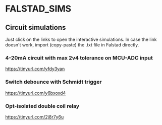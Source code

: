 # FALSTAD_SIMS
## Circuit simulations
Just click on the links to open the interactive simulations. In case the link doesn't work, import (copy-paste) the .txt file in Falstad directly.

### 4-20mA circuit with max 2v4 tolerance on MCU-ADC input
https://tinyurl.com/yfdy3yan

### Switch debounce with Schmidt trigger
https://tinyurl.com/y6bxoxd4

### Opt-isolated double coil relay
https://tinyurl.com/2j8r7y6u
